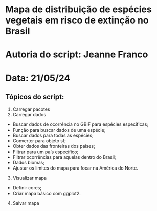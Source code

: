 # Mapa de distribuição de espécies vegetais em risco de extinção no Brasil
# Autoria do script: Jeanne Franco
# Data: 21/05/24 

## Tópicos do script:

1. Carregar pacotes
2. Carregar dados
- Buscar dados de ocorrência no GBIF para espécies específicas;
- Função para buscar dados de uma espécie;
- Buscar dados para todas as espécies;
- Converter para objeto sf;
- Obter dados das fronteiras dos países;
- Filtrar para um país específico;
- Filtrar ocorrências para aquelas dentro do Brasil;
- Dados biomas;
- Ajustar os limites do mapa para focar na América do Norte.
3. Visualizar mapa
- Definir cores;
- Criar mapa básico com ggplot2.
4. Salvar mapa

